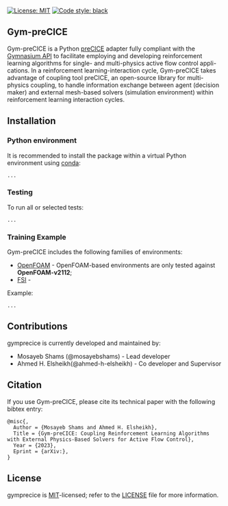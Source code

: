 [![License: MIT](https://img.shields.io/badge/License-MIT-blue.svg)](https://github.com/gymprecice/gymprecice/blob/master/LICENSE.md)
[![Code style: black](https://img.shields.io/badge/code%20style-black-000000.svg)](https://github.com/psf/black)
## Gym-preCICE

Gym-preCICE is a Python [preCICE](https://github.com/precice/precice) adapter fully compliant with
the [Gymnasium API](https://github.com/Farama-Foundation/Gymnasium) to facilitate employing and developing reinforcement
learning algorithms for single- and multi-physics active flow control appli-
cations. In a reinforcement learning-interaction cycle, Gym-preCICE takes
advantage of coupling tool preCICE, an open-source library for multi-physics
coupling, to handle information exchange between agent (decision maker) and
external mesh-based solvers (simulation environment) within reinforcement
learning interaction cycles. 

## Installation

### Python environment

It is recommended to install the package within a virtual Python environment using [conda](https://docs.conda.io/en/latest/miniconda.html):
```
...
```

### Testing

To run all or selected tests:
```
...
```

### Training Example

Gym-preCICE includes the following families of environments:
* [OpenFOAM](https://github.com/gymprecice/gymprecice/envs/openfoam/) - OpenFOAM-based environments are only tested against **OpenFOAM-v2112**;
* [FSI](https://github.com/gymprecice/gymprecice/envs/fsi/) - 


Example:
```
...
```

## Contributions

gymprecice is currently developed and maintained by: 

- Mosayeb Shams (@mosayebshams) - Lead developer
- Ahmed H. Elsheikh(@ahmed-h-elsheikh) - Co developer and Supervisor 

## Citation
If you use Gym-preCICE, please cite its technical paper with the following bibtex entry:

```
@misc{,
  Author = {Mosayeb Shams and Ahmed H. Elsheikh},
  Title = {Gym-preCICE: Coupling Reinforcement Learning Algorithms with External Physics-Based Solvers for Active Flow Control},
  Year = {2023},
  Eprint = {arXiv:},
}
```

## License

gymprecice is [MIT](https://en.wikipedia.org/wiki/MIT_License)-licensed; refer to the [LICENSE](https://github.com/gymprecice/blob/main/LICENSE) file for more information.